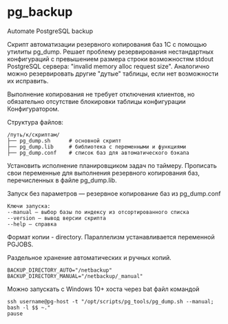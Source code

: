 # pg_backup
Automate PostgreSQL backup


Скрипт автоматизации резервного копирования баз 1С с помощью утилиты pg_dump. Решает проблему резервирования нестандартных конфигураций с превышением размера строки возможностям stdout PostgreSQL сервера: "invalid memory alloc request size". Аналогично можно резервировать другие "дутые" таблицы, если нет возможности их исправить.


Выполнение копирования не требует отключения клиентов, но обязательно отсутствие блокировки таблицы конфигурации Конфигуратором.


Структура файлов:
```
/путь/к/скриптам/
├── pg_dump.sh      # основной скрипт
├── pg_dump.lib     # библиотека с переменными и функциями
├── pg_dump.conf    # список баз для автоматического бэкапа
```

Установить исполнение планировщиком задач по таймеру. Прописать свои переменные для выполнения резервного копирования баз, перечисленных в файле pg_dump.lib.


Запуск без параметров — резервное копирование баз из pg_dump.conf

```
Ключи запуска:
--manual — выбор базы по индексу из отсортированного списка
--version — вывод версии скрипта
--help — справка
```


Формат копии - directory. Параллелизм устанавливается переменной PGJOBS.


Раздельное хранение автоматических и ручных копий.
```
BACKUP_DIRECTORY_AUTO="/netbackup"
BACKUP_DIRECTORY_MANUAL="/netbackup/_manual"
```


Можно запускать с Windows 10+ хоста через bat файл командой 
```
ssh username@pg-host -t "/opt/scripts/pg_tools/pg_dump.sh --manual; bash -l $$ ~."
pause
```
